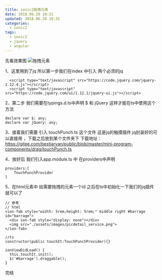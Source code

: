 ```yaml
---
title: ionic2拖拽元素
date: 2018.06.20 18:31
updated: 2018.06.20 18:31
categories: 
  - ionic2
tags:
  - ionic2
  - jquery
  - angular
---
```

先看效果图
![拖拽元素](https://fastly.jsdelivr.net/gh/BestJarvan/pic-imgs/imgs/202201171507697.gif)
<!-- more -->
1、这里用到了jq 所以第一步我们在index 中引入 两个必须的jq
```
  <script type="text/javascript" src="https://code.jquery.com/jquery-1.12.4.js"></script>
  <script type="text/javascript" src="https://code.jquery.com/ui/1.12.1/jquery-ui.js"></script>
```

2、第二步 我们需要在typings.d.ts中声明 $ 和 jQuery 这样才能在ts中使用这个方法
```
declare var $: any;
declare var jQuery: any;
```

3、接着我们需要 引入 touchPunch.ts 这个文件 这是jq的触摸插件 jq封装好的可以直接用 ，下载之后放到某个文件夹下
下载地址：https://gitee.com/bestjarvan/public/blob/master/mini-program-components/drag/touchPunch.ts

4、放好后 我们引入app.module.ts 中 在providers中声明
```
providers:[
    TouchPunchProvider
]
```

5、在html元素中 给需要拖拽的元素一个id 之后在ts中初始化一下我们的jq插件 就可以了
```
// 参考
// html
<ion-fab style="width: 5rem;height: 5rem;" middle right #barrage id="barrage">
  <div ion-fab style="display: none"></div>
  <img src="./assets/images/picdetail_service.png">
</ion-fab>

//ts
constructor(public touchIt:TouchPunchProvider){}

ionViewDidLoad() {
  this.touchIt.init();
  $('#barrage').draggable();
}
```
完结